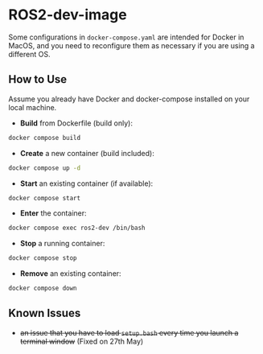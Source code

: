 # ROS2-dev-image
Some configurations in `docker-compose.yaml` are intended for Docker in MacOS,
and you need to reconfigure them as necessary if you are using a different OS.

## How to Use
Assume you already have Docker and docker-compose installed on your local machine.
- **Build** from Dockerfile (build only): 
```bash
docker compose build
```
- **Create** a new container (build included):
```bash
docker compose up -d
```
- **Start** an existing container (if available):
```bash
docker compose start
```
- **Enter** the container:
```bash
docker compose exec ros2-dev /bin/bash
```
- **Stop** a running container: 
```bash
docker compose stop
```
- **Remove** an existing container:
```bash
docker compose down
```

## Known Issues
- ~~an issue that you have to load `setup.bash` every time you launch a terminal window~~ (Fixed on 27th May)

